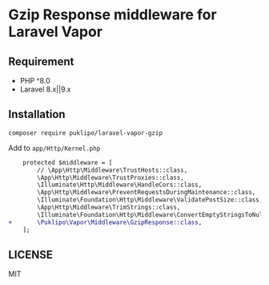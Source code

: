 # Gzip Response middleware for Laravel Vapor

## Requirement
- PHP ^8.0
- Laravel 8.x||9.x

## Installation
```
composer require puklipo/laravel-vapor-gzip
```

Add to `app/Http/Kernel.php`

```diff
    protected $middleware = [
        // \App\Http\Middleware\TrustHosts::class,
        \App\Http\Middleware\TrustProxies::class,
        \Illuminate\Http\Middleware\HandleCors::class,
        \App\Http\Middleware\PreventRequestsDuringMaintenance::class,
        \Illuminate\Foundation\Http\Middleware\ValidatePostSize::class,
        \App\Http\Middleware\TrimStrings::class,
        \Illuminate\Foundation\Http\Middleware\ConvertEmptyStringsToNull::class,
+       \Puklipo\Vapor\Middleware\GzipResponse::class,
    ];
```

## LICENSE
MIT
